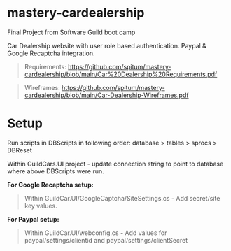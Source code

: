 # mastery-cardealership
Final Project from Software Guild boot camp
 
Car Dealership website with user role based authentication. Paypal & Google Recaptcha integration. 

> Requirements: https://github.com/spitum/mastery-cardealership/blob/main/Car%20Dealership%20Requirements.pdf

> Wireframes: https://github.com/spitum/mastery-cardealership/blob/main/Car-Dealership-Wireframes.pdf

# Setup 
Run scripts in DBScripts in following order: database > tables > sprocs > DBReset

Within GuildCars.UI project - update connection string to point to database where above DBScripts were run. 

**For Google Recaptcha setup:**
> Within GuildCar.UI/GoogleCaptcha/SiteSettings.cs - Add secret/site key values.


**For Paypal setup:**
> Within GuildCar.UI/webconfig.cs - Add values for paypal/settings/clientid and paypal/settings/clientSecret 

